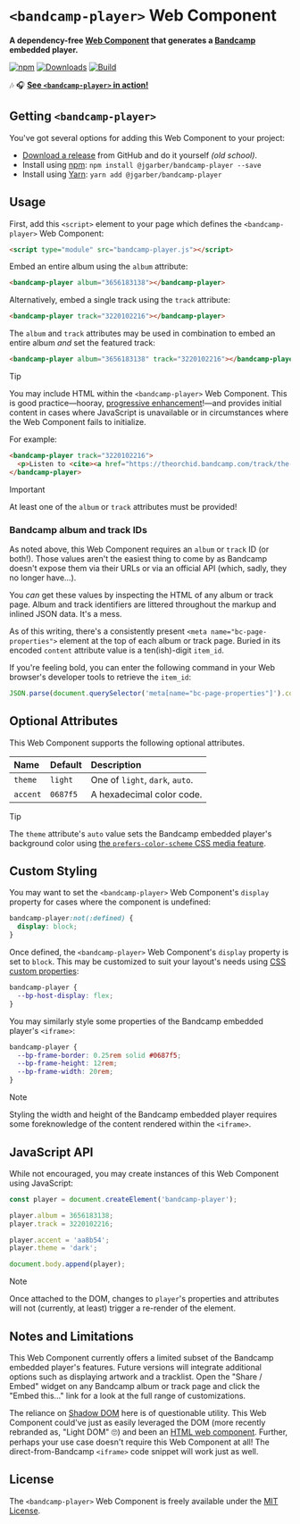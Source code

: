 # `<bandcamp-player>` Web Component

**A dependency-free [Web Component](https://developer.mozilla.org/en-US/docs/Web/API/Web_Components) that generates a [Bandcamp](https://bandcamp.com) embedded player.**

[![npm](https://img.shields.io/npm/v/@jgarber/bandcamp-player.svg?logo=npm&style=for-the-badge)](https://www.npmjs.com/package/@jgarber/bandcamp-player)
[![Downloads](https://img.shields.io/npm/dt/@jgarber/bandcamp-player.svg?logo=npm&style=for-the-badge)](https://www.npmjs.com/package/@jgarber/bandcamp-player)
[![Build](https://img.shields.io/github/actions/workflow/status/jgarber623/bandcamp-player/ci.yml?branch=main&logo=github&style=for-the-badge)](https://github.com/jgarber623/bandcamp-player/actions/workflows/ci.yml)

🎶 🎧 **[See `<bandcamp-player>` in action!](https://jgarber623.github.io/bandcamp-player/example)**

## Getting `<bandcamp-player>`

You've got several options for adding this Web Component to your project:

- [Download a release](https://github.com/jgarber623/bandcamp-player/releases) from GitHub and do it yourself _(old school)_.
- Install using [npm](https://www.npmjs.com/package/@jgarber/bandcamp-player): `npm install @jgarber/bandcamp-player --save`
- Install using [Yarn](https://yarnpkg.com/en/package/@jgarber/bandcamp-player): `yarn add @jgarber/bandcamp-player`

## Usage

First, add this `<script>` element to your page which defines the `<bandcamp-player>` Web Component:

```html
<script type="module" src="bandcamp-player.js"></script>
```

Embed an entire album using the `album` attribute:

```html
<bandcamp-player album="3656183138"></bandcamp-player>
```

Alternatively, embed a single track using the `track` attribute:

```html
<bandcamp-player track="3220102216"></bandcamp-player>
```

The `album` and `track` attributes may be used in combination to embed an entire album _and_ set the featured track:

```html
<bandcamp-player album="3656183138" track="3220102216"></bandcamp-player>
```

> [!TIP]
> You may include HTML within the `<bandcamp-player>` Web Component. This is good practice—hooray, [progressive enhancement](https://sixtwothree.org/posts/designing-with-progressive-enhancement)!—and provides initial content in cases where JavaScript is unavailable or in circumstances where the Web Component fails to initialize.

For example:

```html
<bandcamp-player track="3220102216">
  <p>Listen to <cite><a href="https://theorchid.bandcamp.com/track/the-astronaut-escape-velocity">The Astronaut (Escape Velocity)</a></cite> by <a href="https://theorchid.bandcamp.com">The Orchid</a> on Bandcamp.</p>
</bandcamp-player>
```

> [!IMPORTANT]
> At least one of the `album` or `track` attributes must be provided!

### Bandcamp album and track IDs

As noted above, this Web Component requires an `album` or `track` ID (or both!). Those values aren't the easiest thing to come by as Bandcamp doesn't expose them via their URLs or via an official API (which, sadly, they no longer have…).

You _can_ get these values by inspecting the HTML of any album or track page. Album and track identifiers are littered throughout the markup and inlined JSON data. It's a mess.

As of this writing, there's a consistently present `<meta name="bc-page-properties">` element at the top of each album or track page. Buried in its encoded `content` attribute value is a ten(ish)-digit `item_id`.

If you're feeling bold, you can enter the following command in your Web browser's developer tools to retrieve the `item_id`:

```js
JSON.parse(document.querySelector('meta[name="bc-page-properties"]').content).item_id
```

## Optional Attributes

This Web Component supports the following optional attributes.

| Name     | Default  | Description                     |
|:---------|:---------|:--------------------------------|
| `theme`  | `light`  | One of `light`, `dark`, `auto`. |
| `accent` | `0687f5` | A hexadecimal color code.       |

> [!TIP]
> The `theme` attribute's `auto` value sets the Bandcamp embedded player's background color using [the `prefers-color-scheme` CSS media feature](https://developer.mozilla.org/en-US/docs/Web/CSS/@media/prefers-color-scheme).

## Custom Styling

You may want to set the `<bandcamp-player>` Web Component's `display` property for cases where the component is undefined:

```css
bandcamp-player:not(:defined) {
  display: block;
}
```

Once defined, the `<bandcamp-player>` Web Component's `display` property is set to `block`. This may be customized to suit your layout's needs using [CSS custom properties](https://developer.mozilla.org/en-US/docs/Web/CSS/Using_CSS_custom_properties):

```css
bandcamp-player {
  --bp-host-display: flex;
}
```

You may similarly style some properties of the Bandcamp embedded player's `<iframe>`:

```css
bandcamp-player {
  --bp-frame-border: 0.25rem solid #0687f5;
  --bp-frame-height: 12rem;
  --bp-frame-width: 20rem;
}
```

> [!NOTE]
> Styling the width and height of the Bandcamp embedded player requires some foreknowledge of the content rendered within the `<iframe>`.

## JavaScript API

While not encouraged, you may create instances of this Web Component using JavaScript:

```js
const player = document.createElement('bandcamp-player');

player.album = 3656183138;
player.track = 3220102216;

player.accent = 'aa8b54';
player.theme = 'dark';

document.body.append(player);
```

> [!NOTE]
> Once attached to the DOM, changes to `player`'s properties and attributes will not (currently, at least) trigger a re-render of the element.

## Notes and Limitations

This Web Component currently offers a limited subset of the Bandcamp embedded player's features. Future versions will integrate additional options such as displaying artwork and a tracklist. Open the "Share / Embed" widget on any Bandcamp album or track page and click the "Embed this…" link for a look at the full range of customizations.

The reliance on [Shadow DOM](https://developer.mozilla.org/en-US/docs/Web/API/Web_components/Using_shadow_DOM) here is of questionable utility. This Web Component could've just as easily leveraged the DOM (more recently rebranded as, "Light DOM" 🙄) and been an [HTML web component](https://adactio.com/journal/20618). Further, perhaps your use case doesn't require this Web Component at all! The direct-from-Bandcamp `<iframe>` code snippet will work just as well.

## License

The `<bandcamp-player>` Web Component is freely available under the [MIT License](https://opensource.org/licenses/MIT).
